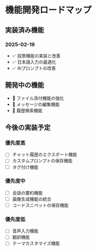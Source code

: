 # 機能開発ロードマップ

## 実装済み機能
### 2025-02-19
- ✅ 投票機能の実装と改善
- ✅ 日本語入力の最適化
- ✅ AIプロンプトの改善

## 開発中の機能
- 🔄 ファイル添付機能の強化
- 🔄 メッセージの編集機能
- 🔄 履歴検索機能

## 今後の実装予定
### 優先度高
- [ ] チャット履歴のエクスポート機能
- [ ] カスタムプロンプトの保存機能
- [ ] タグ付け機能

### 優先度中
- [ ] 会話の要約機能
- [ ] 画像生成機能の統合
- [ ] コードスニペットの保存機能

### 優先度低
- [ ] 音声入力機能
- [ ] 翻訳機能
- [ ] テーマカスタマイズ機能
